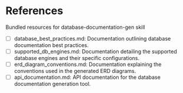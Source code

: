 # References

Bundled resources for database-documentation-gen skill

- [ ] database_best_practices.md: Documentation outlining database documentation best practices.
- [ ] supported_db_engines.md: Documentation detailing the supported database engines and their specific configurations.
- [ ] erd_diagram_conventions.md: Documentation explaining the conventions used in the generated ERD diagrams.
- [ ] api_documentation.md: API documentation for the database documentation generation tool.
